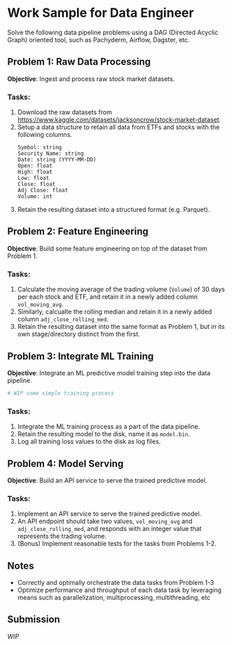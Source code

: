 # Work Sample for Data Engineer

Solve the following data pipeline problems using a DAG (Directed Acyclic Graph) oriented tool, such as Pachyderm, Airflow, Dagster, etc.

## Problem 1: Raw Data Processing

**Objective**: Ingest and process raw stock market datasets.

### Tasks:
1. Download the raw datasets from https://www.kaggle.com/datasets/jacksoncrow/stock-market-dataset.
2. Setup a data structure to retain all data from ETFs and stocks with the following columns.
    ```
    Symbol: string
    Security Name: string
    Date: string (YYYY-MM-DD)
    Open: float
    High: float
    Low: float
    Close: float
    Adj Close: float
    Volume: int
    ```
3. Retain the resulting dataset into a structured format (e.g. Parquet).

## Problem 2: Feature Engineering

**Objective**: Build some feature engineering on top of the dataset from Problem 1.

### Tasks:
1. Calculate the moving average of the trading volume (`Volume`) of 30 days per each stock and ETF, and retain it in a newly added column `vol_moving_avg`.
2. Similarly, calcualte the rolling median and retain it in a newly added column `adj_close_rolling_med`.
3. Retain the resulting dataset into the same format as Problem 1, but in its own stage/directory distinct from the first.

## Problem 3: Integrate ML Training

**Objective**: Integrate an ML predictive model training step into the data pipeline.

```python
# WIP some simple training process
```

### Tasks:
1. Integrate the ML training process as a part of the data pipeline.
2. Retain the resulting model to the disk, name it as `model.bin`.
3. Log all training loss values to the disk as log files.

## Problem 4: Model Serving

**Objective**: Build an API service to serve the trained predictive model.

### Tasks:
1. Implement an API service to serve the trained predictive model.
2. An API endpoint should take two values, `vol_moving_avg` and `adj_close_rolling_med`, and responds with an integer value that represents the trading volume.
3. (Bonus) Implement reasonable tests for the tasks from Problems 1-2.

## Notes

- Correctly and optimally orchestrate the data tasks from Problem 1-3
- Optimize performance and throughput of each data task by leveraging means such as parallelization, multiprocessing, multithreading, etc

## Submission

_WIP_
